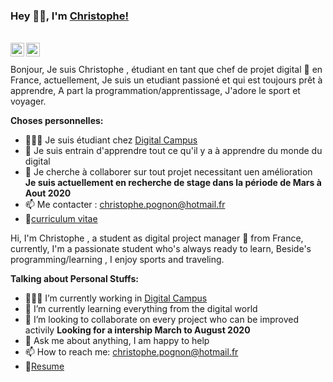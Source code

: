 ### Hey 👋🏽, I'm [Christophe!](https://Christophepognon.github.io) 
</a>
<br />
<a href="https://www.linkedin.com/in/christophe-pognon-329a511b9/">
  <img align="left" alt="Adarshreddyash LinkdeIN" width="22px" src="https://cdn.jsdelivr.net/npm/simple-icons@v3/icons/linkedin.svg" />
<a href="https://www.instagram.com/lapogn/">
  <img align="left" alt="Adarshreddyash Instagram" width="22px" src="https://cdn.jsdelivr.net/npm/simple-icons@v3/icons/instagram.svg" />
</a>

</a>
<br />
<br />
Bonjour, Je suis Christophe , étudiant en tant que chef de projet digital 🚀 en France, actuellement, Je suis un etudiant passioné et qui est toujours prêt à apprendre, A part la programmation/apprentissage, J'adore le sport et voyager.
<br />

**Choses personnelles:**

- 👨🏽‍💻 Je suis étudiant chez [Digital Campus](https://www.digital-campus.fr) 
- 🌱 Je suis entrain d'apprendre tout ce qu'il y a à apprendre du monde du digital 
- 👯 Je cherche à collaborer sur tout projet necessitant uen amélioration 
**Je suis actuellement en recherche de stage dans la période de Mars à Aout 2020**
- 📫 Me contacter : christophe.pognon@hotmail.fr
- 📝[curriculum vitae](https://github.com/Christophepognon/Christophepognon/raw/main/CV%202020x3.pdf)

Hi, I'm Christophe , a student as digital project manager 🚀 from France, currently, I'm a passionate student who's always ready to learn, Beside's programming/learning , I enjoy sports and traveling.
  
**Talking about Personal Stuffs:**

- 👨🏽‍💻 I’m currently working in [Digital Campus](https://www.digital-campus.fr) 
- 🌱 I’m currently learning everything from the digital world 
- 👯 I’m looking to collaborate on every project who can be improved activily 
                                       **Looking for a intership March to August 2020**
- 💬 Ask me about anything, I am happy to help
- 📫 How to reach me: christophe.pognon@hotmail.fr
- 📝[Resume](https://github.com/Christophepognon/Christophepognon/raw/main/CV%202020x3.pdf)

<!-- [Ronix](https://github.com/Adarshreddyash/ronix-frontend)--> 
<!--  -->
<!-- <a href="https://twitter.com/adarshreddyash">
  <img align="left" alt="Adarshreddyash | Twitter" width="22px" src="https://cdn.jsdelivr.net/npm/simple-icons@v3/icons/twitter.svg" /> -->
 <!--🤔 I’m looking for help with Data Structures and Algorithms 😭;-->
 <!--⚡️ Vengixlabs:My future Project which helps in R&D for companies. -->
<!--**Languages and Tools:**  
 <code><img height="20" src="https://raw.githubusercontent.com/github/explore/80688e429a7d4ef2fca1e82350fe8e3517d3494d/topics/javascript/javascript.png"></code>
<code><img height="20" src="https://raw.githubusercontent.com/github/explore/80688e429a7d4ef2fca1e82350fe8e3517d3494d/topics/vue/vue.png"></code>
<code><img height="20" src="https://cdn.iconscout.com/icon/free/png-512/django-12-1175186.png"></code>
<code><img height="20" src="https://upload.wikimedia.org/wikipedia/commons/thumb/1/10/CSS3_and_HTML5_logos_and_wordmarks.svg/791px-CSS3_and_HTML5_logos_and_wordmarks.svg.png"></code>
<code><img height="20" src="https://raw.githubusercontent.com/github/explore/5c058a388828bb5fde0bcafd4bc867b5bb3f26f3/topics/graphql/graphql.png"></code>
<code><img height="20" src="https://raw.githubusercontent.com/github/explore/80688e429a7d4ef2fca1e82350fe8e3517d3494d/topics/nodejs/nodejs.png"></code>
<code><img height="20" src="https://raw.githubusercontent.com/github/explore/80688e429a7d4ef2fca1e82350fe8e3517d3494d/topics/cpp/cpp.png"></code>
<code><img height="20" src="https://raw.githubusercontent.com/github/explore/80688e429a7d4ef2fca1e82350fe8e3517d3494d/topics/python/python.png"></code>
<code><img height="20" src="https://cdn.iconscout.com/icon/free/png-512/aws-1869025-1583149.png"></code>
<code><img height="20" src="https://raw.githubusercontent.com/github/explore/80688e429a7d4ef2fca1e82350fe8e3517d3494d/topics/firebase/firebase.png"></code>
<code><img height="20" src="https://raw.githubusercontent.com/github/explore/80688e429a7d4ef2fca1e82350fe8e3517d3494d/topics/git/git.png"></code>
<code><img height="20" src="https://raw.githubusercontent.com/github/explore/80688e429a7d4ef2fca1e82350fe8e3517d3494d/topics/terminal/terminal.png"></code> -->
